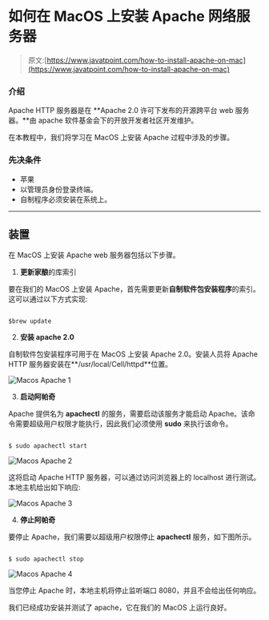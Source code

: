 # 如何在 MacOS 上安装 Apache 网络服务器

> 原文:[https://www.javatpoint.com/how-to-install-apache-on-mac](https://www.javatpoint.com/how-to-install-apache-on-mac)

### 介绍

Apache HTTP 服务器是在 **Apache 2.0 许可下发布的开源跨平台 web 服务器。**由 apache 软件基金会下的开放开发者社区开发维护。

在本教程中，我们将学习在 MacOS 上安装 Apache 过程中涉及的步骤。

### 先决条件

*   苹果
*   以管理员身份登录终端。
*   自制程序必须安装在系统上。

* * *

## 装置

在 MacOS 上安装 Apache web 服务器包括以下步骤。

1) **更新家酿**的库索引

要在我们的 MacOS 上安装 Apache，首先需要更新**自制软件包安装程序**的索引。这可以通过以下方式实现:

```

$brew update

```

2) **安装 apache 2.0**

自制软件包安装程序可用于在 MacOS 上安装 Apache 2.0。安装人员将 Apache HTTP 服务器安装在**/usr/local/Cell/httpd**位置。

![Macos Apache 1](../Images/acdb002985eae6e2fe434727c0fb9f50.png)

3) **启动阿帕奇**

Apache 提供名为 **apachectl** 的服务，需要启动该服务才能启动 Apache。该命令需要超级用户权限才能执行，因此我们必须使用 **sudo** 来执行该命令。

```

$ sudo apachectl start

```

![Macos Apache 2](../Images/4179a02b5bf8c4c7db6d2e355bf11ace.png)

这将启动 Apache HTTP 服务器，可以通过访问浏览器上的 localhost 进行测试。本地主机给出如下响应:

![Macos Apache 3](../Images/942a2793799badf95fcd2b5b2361550f.png)

4) **停止阿帕奇**

要停止 Apache，我们需要以超级用户权限停止 **apachectl** 服务，如下图所示。

```

$ sudo apachectl stop 

```

![Macos Apache 4](../Images/524b1464538f32260f1ef75abfbb0194.png)

当您停止 Apache 时，本地主机将停止监听端口 8080，并且不会给出任何响应。

我们已经成功安装并测试了 apache，它在我们的 MacOS 上运行良好。